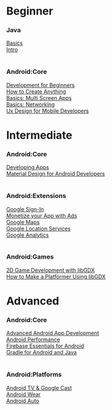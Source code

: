 # Beginner

### Java
[Basics](https://www.udacity.com/course/java-programming-basics--ud282)  
[Intro](https://www.udacity.com/course/intro-to-java-programming--cs046)  
&nbsp;  
### Android:Core
[Development for Beginners](https://www.udacity.com/course/android-development-for-beginners--ud837)  
[How to Create Anything](https://www.udacity.com/course/how-to-create-anything-in-android--ud802)  
[Basics: Multi Screen Apps](https://www.udacity.com/course/android-basics-multi-screen-apps--ud839)  
[Basics: Networking](https://www.udacity.com/course/android-basics-networking--ud843)  
[Ux Design for Mobile Developers](https://www.udacity.com/course/ux-design-for-mobile-developers--ud849)  

# Intermediate

### Android:Core
[Developing Apps](https://www.udacity.com/course/developing-android-apps--ud853)  
[Material Design for Android Developers](https://www.udacity.com/course/material-design-for-android-developers--ud862)  
&nbsp;  
### Android:Extensions
[Google Sign-In](https://www.udacity.com/course/add-google-sign-in-to-your-android-apps--ud876-5)  
[Monetize your App with Ads](https://www.udacity.com/course/monetize-your-android-app-with-ads--ud876-3)  
[Google Maps](https://www.udacity.com/course/add-google-maps-to-your-android-app--ud876-4)  
[Google Location Services](https://www.udacity.com/course/google-location-services-on-android--ud876-1)  
[Google Analytics](https://www.udacity.com/course/google-analytics-for-android--ud876-2)  
&nbsp;  
### Android:Games
[2D Game Development with libGDX](https://www.udacity.com/course/2d-game-development-with-libgdx--ud405)  
[How to Make a Platformer Using libGDX](https://www.udacity.com/course/how-to-make-a-platformer-using-libgdx--ud406)  

# Advanced

### Android:Core
[Advanced Android App Development](https://www.udacity.com/course/advanced-android-app-development--ud855)  
[Android Performance](https://www.udacity.com/course/android-performance--ud825)  
[Firebase Essentials for Android](https://www.udacity.com/course/firebase-essentials-for-android--ud009)  
[Gradle for Android and Java](https://www.udacity.com/course/gradle-for-android-and-java--ud867)  
&nbsp;  
### Android:Platforms
[Android TV & Google Cast](https://www.udacity.com/course/android-tv-and-google-cast-development--ud875B)  
[Android Wear](https://www.udacity.com/course/android-wear-development--ud875A)  
[Android Auto](https://www.udacity.com/course/android-auto-development--ud875C)  
&nbsp;  
